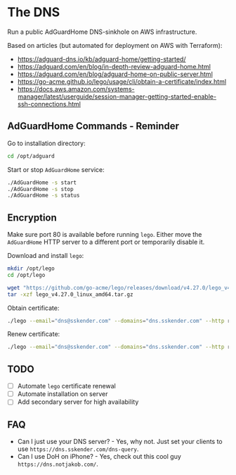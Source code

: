 # The DNS

Run a public AdGuardHome DNS-sinkhole on AWS infrastructure.

Based on articles (but automated for deployment on AWS with Terraform):

- <https://adguard-dns.io/kb/adguard-home/getting-started/>
- <https://adguard.com/en/blog/in-depth-review-adguard-home.html>
- <https://adguard.com/en/blog/adguard-home-on-public-server.html>
- <https://go-acme.github.io/lego/usage/cli/obtain-a-certificate/index.html>
- <https://docs.aws.amazon.com/systems-manager/latest/userguide/session-manager-getting-started-enable-ssh-connections.html>

## AdGuardHome Commands - Reminder

Go to installation directory:

```sh
cd /opt/adguard
```

Start or stop `AdGuardHome` service:

```sh
./AdGuardHome -s start
./AdGuardHome -s stop
./AdGuardHome -s status
```

## Encryption

Make sure port 80 is available before running `lego`. Either move the `AdGuardHome` HTTP server to a different port or temporarily disable it.

Download and install `lego`:

```sh
mkdir /opt/lego
cd /opt/lego

wget "https://github.com/go-acme/lego/releases/download/v4.27.0/lego_v4.27.0_linux_amd64.tar.gz" # update version
tar -xzf lego_v4.27.0_linux_amd64.tar.gz
```

Obtain certificate:

```sh
./lego --email="dns@sskender.com" --domains="dns.sskender.com" --http run
```

Renew certificate:

```sh
./lego --email="dns@sskender.com" --domains="dns.sskender.com" --http renew
```

## TODO

- [ ] Automate `lego` certificate renewal
- [ ] Automate installation on server
- [ ] Add secondary server for high availability

## FAQ

- Can I just use your DNS server? - Yes, why not. Just set your clients to use `https://dns.sskender.com/dns-query`.
- Can I use DoH on iPhone? - Yes, check out this cool guy `https://dns.notjakob.com/`.
